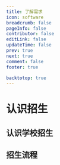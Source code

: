 ```yaml
---
title: 了解需求
icon: software
breadcrumb: false
pageInfo: false
contributor: false
editLink: false
updateTime: false
prev: true
next: true
comment: false
footer: true

backtotop: true
---
```


# 认识招生

## 认识学校招生

## 招生流程

